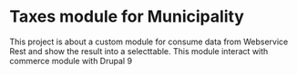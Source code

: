 # Taxes module for Municipality
This project is about a custom module for consume data from Webservice Rest and show the result into a selecttable.
This module interact with commerce module with Drupal 9